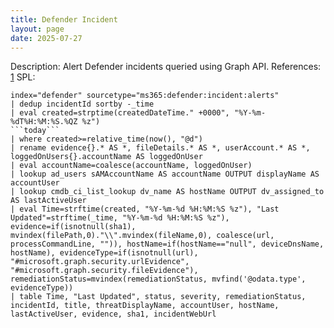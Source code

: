 ```yaml
---
title: Defender Incident
layout: page
date: 2025-07-27
---
```


Description: Alert Defender incidents queried using Graph API.
References: [1](https://splunkbase.splunk.com/app/6207)
SPL:

```spl
index="defender" sourcetype="ms365:defender:incident:alerts"
| dedup incidentId sortby -_time
| eval created=strptime(createdDateTime." +0000", "%Y-%m-%dT%H:%M:%S.%QZ %z")
```today```
| where created>=relative_time(now(), "@d")
| rename evidence{}.* AS *, fileDetails.* AS *, userAccount.* AS *, loggedOnUsers{}.accountName AS loggedOnUser
| eval accountName=coalesce(accountName, loggedOnUser)
| lookup ad_users sAMAccountName AS accountName OUTPUT displayName AS accountUser
| lookup cmdb_ci_list_lookup dv_name AS hostName OUTPUT dv_assigned_to AS lastActiveUser
| eval Time=strftime(created, "%Y-%m-%d %H:%M:%S %z"), "Last Updated"=strftime(_time, "%Y-%m-%d %H:%M:%S %z"), evidence=if(isnotnull(sha1), mvindex(filePath,0)."\\".mvindex(fileName,0), coalesce(url, processCommandLine, "")), hostName=if(hostName=="null", deviceDnsName, hostName), evidenceType=if(isnotnull(url), "#microsoft.graph.security.urlEvidence", "#microsoft.graph.security.fileEvidence"), remediationStatus=mvindex(remediationStatus, mvfind('@odata.type', evidenceType))
| table Time, "Last Updated", status, severity, remediationStatus, incidentId, title, threatDisplayName, accountUser, hostName, lastActiveUser, evidence, sha1, incidentWebUrl
```
